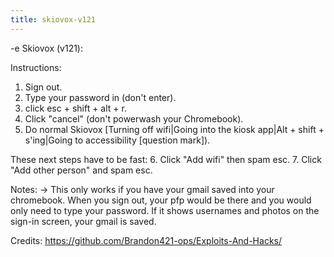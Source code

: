 ```yaml
---
title: skiovox-v121
---
```


-e 
Skiovox (v121):

Instructions:
1. Sign out.
2. Type your password in (don't enter).
3. click esc + shift + alt + r.
4. Click "cancel" (don't powerwash your Chromebook).
5. Do normal Skiovox [Turning off wifi|Going into the kiosk app|Alt + shift + s'ing|Going to accessibility [question mark]).

These next steps have to be fast:
6. Click "Add wifi" then spam esc.
7. Click "Add other person" and spam esc.

Notes:
-> This only works if you have your gmail saved into your chromebook. When you sign out, your pfp would be there and you would only need to type your password. 
   If it shows usernames and photos on the sign-in screen, your gmail is saved.

Credits:
https://github.com/Brandon421-ops/Exploits-And-Hacks/
